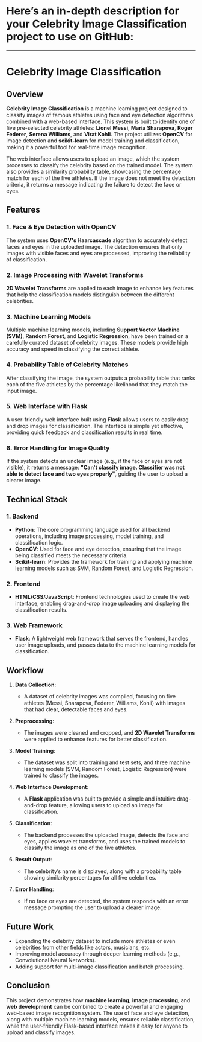 # Here’s an in-depth description for your **Celebrity Image Classification** project to use on GitHub:

---

# Celebrity Image Classification

## Overview

**Celebrity Image Classification** is a machine learning project designed to classify images of famous athletes using face and eye detection algorithms combined with a web-based interface. This system is built to identify one of five pre-selected celebrity athletes: **Lionel Messi**, **Maria Sharapova**, **Roger Federer**, **Serena Williams**, and **Virat Kohli**. The project utilizes **OpenCV** for image detection and **scikit-learn** for model training and classification, making it a powerful tool for real-time image recognition.

The web interface allows users to upload an image, which the system processes to classify the celebrity based on the trained model. The system also provides a similarity probability table, showcasing the percentage match for each of the five athletes. If the image does not meet the detection criteria, it returns a message indicating the failure to detect the face or eyes.

## Features

### 1. **Face & Eye Detection with OpenCV**
   The system uses **OpenCV's Haarcascade** algorithm to accurately detect faces and eyes in the uploaded image. The detection ensures that only images with visible faces and eyes are processed, improving the reliability of classification.

### 2. **Image Processing with Wavelet Transforms**
   **2D Wavelet Transforms** are applied to each image to enhance key features that help the classification models distinguish between the different celebrities.

### 3. **Machine Learning Models**
   Multiple machine learning models, including **Support Vector Machine (SVM)**, **Random Forest**, and **Logistic Regression**, have been trained on a carefully curated dataset of celebrity images. These models provide high accuracy and speed in classifying the correct athlete.

### 4. **Probability Table of Celebrity Matches**
   After classifying the image, the system outputs a probability table that ranks each of the five athletes by the percentage likelihood that they match the input image.

### 5. **Web Interface with Flask**
   A user-friendly web interface built using **Flask** allows users to easily drag and drop images for classification. The interface is simple yet effective, providing quick feedback and classification results in real time.

### 6. **Error Handling for Image Quality**
   If the system detects an unclear image (e.g., if the face or eyes are not visible), it returns a message: **"Can't classify image. Classifier was not able to detect face and two eyes properly"**, guiding the user to upload a clearer image.

## Technical Stack

### 1. **Backend**
   - **Python**: The core programming language used for all backend operations, including image processing, model training, and classification logic.
   - **OpenCV**: Used for face and eye detection, ensuring that the image being classified meets the necessary criteria.
   - **Scikit-learn**: Provides the framework for training and applying machine learning models such as SVM, Random Forest, and Logistic Regression.

### 2. **Frontend**
   - **HTML/CSS/JavaScript**: Frontend technologies used to create the web interface, enabling drag-and-drop image uploading and displaying the classification results.

### 3. **Web Framework**
   - **Flask**: A lightweight web framework that serves the frontend, handles user image uploads, and passes data to the machine learning models for classification.

## Workflow

1. **Data Collection**: 
   - A dataset of celebrity images was compiled, focusing on five athletes (Messi, Sharapova, Federer, Williams, Kohli) with images that had clear, detectable faces and eyes.
  
2. **Preprocessing**: 
   - The images were cleaned and cropped, and **2D Wavelet Transforms** were applied to enhance features for better classification.
   
3. **Model Training**: 
   - The dataset was split into training and test sets, and three machine learning models (SVM, Random Forest, Logistic Regression) were trained to classify the images.
   
4. **Web Interface Development**: 
   - A **Flask** application was built to provide a simple and intuitive drag-and-drop feature, allowing users to upload an image for classification.

5. **Classification**: 
   - The backend processes the uploaded image, detects the face and eyes, applies wavelet transforms, and uses the trained models to classify the image as one of the five athletes.
   
6. **Result Output**: 
   - The celebrity’s name is displayed, along with a probability table showing similarity percentages for all five celebrities.

7. **Error Handling**: 
   - If no face or eyes are detected, the system responds with an error message prompting the user to upload a clearer image.

## Future Work
- Expanding the celebrity dataset to include more athletes or even celebrities from other fields like actors, musicians, etc.
- Improving model accuracy through deeper learning methods (e.g., Convolutional Neural Networks).
- Adding support for multi-image classification and batch processing.

## Conclusion
This project demonstrates how **machine learning**, **image processing**, and **web development** can be combined to create a powerful and engaging web-based image recognition system. The use of face and eye detection, along with multiple machine learning models, ensures reliable classification, while the user-friendly Flask-based interface makes it easy for anyone to upload and classify images.
